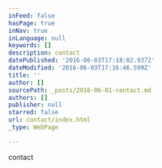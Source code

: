 ```yaml
---
inFeed: false
hasPage: true
inNav: true
inLanguage: null
keywords: []
description: contact
datePublished: '2016-06-03T17:18:02.937Z'
dateModified: '2016-06-03T17:16:46.599Z'
title: ''
author: []
sourcePath: _posts/2016-06-01-contact.md
authors: []
publisher: null
starred: false
url: contact/index.html
_type: WebPage

---
```

contact